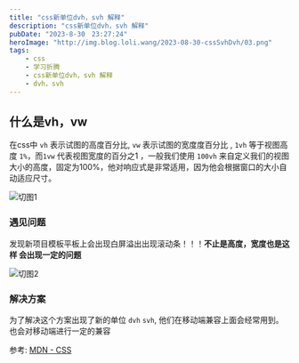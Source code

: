 ```yaml
---
title: "css新单位dvh，svh 解释"
description: "css新单位dvh，svh 解释"
pubDate: "2023-8-30　23:27:24"
heroImage: "http://img.blog.loli.wang/2023-08-30-cssSvhDvh/03.png"
tags:
    - css
    - 学习折腾
    - css新单位dvh，svh 解释
    - dvh，svh
---
```


## 什么是vh，vw

在css中 `vh` 表示试图的高度百分比,  `vw` 表示试图的宽度度百分比 , `1vh` 等于视图高度 `1%`，而`1vw` 代表视图宽度的百分之1 ，一般我们使用 `100vh` 来自定义我们的视图大小的高度，固定为100%，他对响应式是非常适用，因为他会根据窗口的大小自动适应尺寸。

![切图1](http://img.blog.loli.wang/2023-08-30-cssSvhDvh/01.png)

### 遇见问题

发现新项目模板平板上会出现白屏溢出出现滚动条！！！**不止是高度，宽度也是这样 会出现一定的问题**

![切图2](http://img.blog.loli.wang/2023-08-30-cssSvhDvh/02.png)

### 解决方案

为了解决这个方案出现了新的单位 `dvh` `svh`, 他们在移动端兼容上面会经常用到。也会对移动端进行一定的兼容


参考:
[MDN - CSS](https://developer.mozilla.org/en-US/docs/Mozilla/Firefox/Releases/101)
   